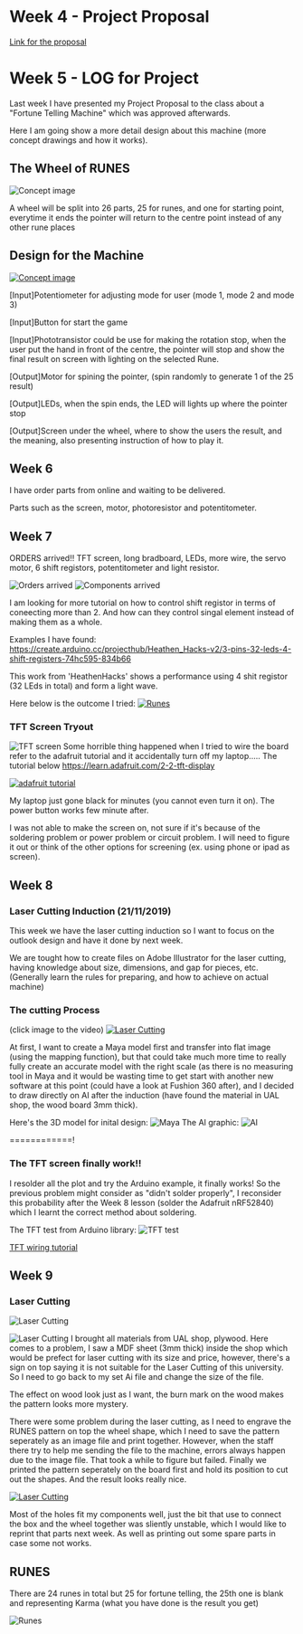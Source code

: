 # Week 4 - Project Proposal

[Link for the proposal](https://github.com/muziFiona/Uni-Response/blob/master/Advanced-Physical-Computing/Final_Project/Project_Proposal_fortune_telling.pdf "Proposal link")

# Week 5 - LOG for Project 

Last week I have presented my Project Proposal to the class about a "Fortune Telling Machine" which was approved afterwards.

Here I am going show a more detail design about this machine (more concept drawings and how it works).

## The Wheel of RUNES
![Concept image](https://github.com/muziFiona/Uni-Response/blob/master/Advanced-Physical-Computing/Week_5/media/The_wheel_01.jpg)

A wheel will be split into 26 parts, 25 for runes, and one for starting point, everytime it ends the pointer will return to the centre point instead of any other rune places

## Design for the Machine

[![Concept image](https://github.com/muziFiona/Uni-Response/blob/master/Advanced-Physical-Computing/Week_5/media/The_wheel_02.jpg)](https://youtu.be/sWQf0j5OthM)

[Input]Potentiometer for adjusting mode for user (mode 1, mode 2 and mode 3)

[Input]Button for start the game

[Input]Phototransistor could be use for making the rotation stop, when the user put the hand in front of the centre, the pointer will stop and show the final result on screen with lighting on the selected Rune.

[Output]Motor for spining the pointer, (spin randomly to generate 1 of the 25 result)

[Output]LEDs, when the spin ends, the LED will lights up where the pointer stop

[Output]Screen under the wheel, where to show the users the result, and the meaning, also presenting instruction of how to play it.

## Week 6

I have order parts from online and waiting to be delivered. 

Parts such as the screen, motor, photoresistor and potentitometer. 

## Week 7

ORDERS arrived!!
TFT screen, long bradboard, LEDs, more wire, the servo motor, 6 shift registors, potentitometer and light resistor. 

![Orders arrived](https://github.com/muziFiona/Uni-Response/blob/master/Advanced-Physical-Computing/Final_Project/media/Components_1.jpg)
![Components arrived](https://github.com/muziFiona/Uni-Response/blob/master/Advanced-Physical-Computing/Final_Project/media/Components_2.jpg)

I am looking for more tutorial on how to control shift registor in terms of coneecting more than 2. And how can they control singal element instead of making them as a whole. 

Examples I have found:
https://create.arduino.cc/projecthub/Heathen_Hacks-v2/3-pins-32-leds-4-shift-registers-74hc595-834b66

This work from 'HeathenHacks' shows a performance using 4 shit registor (32 LEds in total) and form a light wave. 

Here below is the outcome I tried:
[![Runes](https://github.com/muziFiona/Uni-Response/blob/master/Advanced-Physical-Computing/Final_Project/media/Shift_reg_1.jpg)](https://youtu.be/rRugZeb03pg)


### TFT Screen Tryout

![TFT screen](https://github.com/muziFiona/Uni-Response/blob/master/Advanced-Physical-Computing/Final_Project/media/TFT_Screen.jpg)
Some horrible thing happened when I tried to wire the board refer to the adafruit tutorial and it accidentally turn off my laptop.....
The tutorial below
https://learn.adafruit.com/2-2-tft-display

[![adafruit tutorial](https://cdn-learn.adafruit.com/assets/assets/000/049/587/large1024/arduino_compatibles_uno_bb.png?1513982526)](https://learn.adafruit.com/2-2-tft-display/arduino-wiring)


My laptop just gone black for minutes (you cannot even turn it on). The power button works few minute after. 

I was not able to make the screen on, not sure if it's because of the soldering problem or power problem or circuit problem. I will need to figure it out or think of the other options for screening (ex. using phone or ipad as screen).

## Week 8

### Laser Cutting Induction (21/11/2019)

This week we have the laser cutting induction so I want to focus on the outlook design and have it done by next week.

We are tought how to create files on Adobe Illustrator for the laser cutting, having knowledge about size, dimensions, and gap for pieces, etc. (Generally learn the rules for preparing, and how to achieve on actual machine)

### The cutting Process

(click image to the video)
[![Laser Cutting](https://github.com/muziFiona/Uni-Response/blob/master/Advanced-Physical-Computing/Final_Project/media/Laser_Cutting.jpg)](https://youtu.be/PzTp2HzhzW8)

At first, I want to create a Maya model first and transfer into flat image (using the mapping function), but that could take much more time to really fully create an accurate model with the right scale (as there is no measuring tool in Maya and it would be wasting time to get start with another new software at this point (could have a look at Fushion 360 after), and I decided to draw directly on AI after the induction (have found the material in UAL shop, the wood board 3mm thick). 

Here's the 3D model for inital design:
![Maya](https://github.com/muziFiona/Uni-Response/blob/master/Advanced-Physical-Computing/Final_Project/media/Maya_model.jpg)
The AI graphic:
![AI](https://github.com/muziFiona/Uni-Response/blob/master/Advanced-Physical-Computing/Final_Project/media/AI_Design_01.jpg)

============!
### The TFT screen finally work!!
I resolder all the plot and try the Arduino example, it finally works!
So the previous problem might consider as "didn't solder properly", I reconsider this probability after the Week 8 lesson (solder the Adafruit nRF52840) which I learnt the correct method about soldering. 

The TFT test from Arduino library:
![TFT test](https://github.com/muziFiona/Uni-Response/blob/master/Advanced-Physical-Computing/Final_Project/media/TFT_Arduino_test_1.gif)

[TFT wiring tutorial](https://learn.adafruit.com/2-2-tft-display/arduino-wiring)

## Week 9

### Laser Cutting

![Laser Cutting](https://github.com/muziFiona/Uni-Response/blob/master/Advanced-Physical-Computing/Final_Project/media/Laser_cutting_RUNES-board.jpg)

![Laser Cutting](https://github.com/muziFiona/Uni-Response/blob/master/Advanced-Physical-Computing/Final_Project/media/Laser_cutting_RUNES-box.jpg)
I brought all materials from UAL shop, plywood. Here comes to a problem, I saw a MDF sheet (3mm thick) inside the shop which would be prefect for laser cutting with its size and price, however, there's a sign on top saying it is not suitable for the Laser Cutting of this university. So I need to go back to my set Ai file and change the size of the file. 

The effect on wood look just as I want, the burn mark on the wood makes the pattern looks more mystery. 

There were some problem during the laser cutting, as I need to engrave the RUNES pattern on top the wheel shape, which I need to save the pattern seperately as an image file and print together. However, when the staff there try to help me sending the file to the machine, errors always happen due to the image file. That took a while to figure but failed. Finally we printed the pattern seperately on the board first and hold its position to cut out the shapes. And the result looks really nice. 

[![Laser Cutting](https://github.com/muziFiona/Uni-Response/blob/master/Advanced-Physical-Computing/Final_Project/media/Laser_cutting_Moment.jpg)](https://youtu.be/yKnb4aUxnGA)

Most of the holes fit my components well, just the bit that use to connect the box and the wheel together was sliently unstable, which I would like to reprint that parts next week. As well as printing out some spare parts in case some not works. 


## RUNES

There are 24 runes in total but 25 for fortune telling, the 25th one is blank and representing Karma (what you have done is the result you get)

![Runes](https://github.com/muziFiona/Uni-Response/blob/master/Advanced-Physical-Computing/Week_5/media/b3ef9d0df795c0f86c6c80f16d25af84.jpg)
 